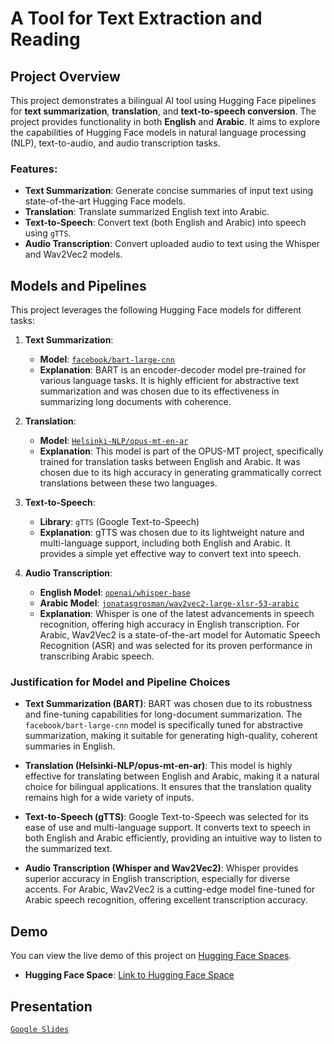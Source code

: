 # A Tool for Text Extraction and Reading

## Project Overview

This project demonstrates a bilingual AI tool using Hugging Face pipelines for **text summarization**, **translation**, and **text-to-speech conversion**. The project provides functionality in both **English** and **Arabic**. It aims to explore the capabilities of Hugging Face models in natural language processing (NLP), text-to-audio, and audio transcription tasks.

### Features:
- **Text Summarization**: Generate concise summaries of input text using state-of-the-art Hugging Face models.
- **Translation**: Translate summarized English text into Arabic.
- **Text-to-Speech**: Convert text (both English and Arabic) into speech using `gTTS`.
- **Audio Transcription**: Convert uploaded audio to text using the Whisper and Wav2Vec2 models.
  
## Models and Pipelines

This project leverages the following Hugging Face models for different tasks:

1. **Text Summarization**:
   - **Model**: [`facebook/bart-large-cnn`](https://huggingface.co/facebook/bart-large-cnn)
   - **Explanation**: BART is an encoder-decoder model pre-trained for various language tasks. It is highly efficient for abstractive text summarization and was chosen due to its effectiveness in summarizing long documents with coherence.
   
2. **Translation**:
   - **Model**: [`Helsinki-NLP/opus-mt-en-ar`](https://huggingface.co/Helsinki-NLP/opus-mt-en-ar)
   - **Explanation**: This model is part of the OPUS-MT project, specifically trained for translation tasks between English and Arabic. It was chosen due to its high accuracy in generating grammatically correct translations between these two languages.

3. **Text-to-Speech**:
   - **Library**: `gTTS` (Google Text-to-Speech)
   - **Explanation**: gTTS was chosen due to its lightweight nature and multi-language support, including both English and Arabic. It provides a simple yet effective way to convert text into speech.

4. **Audio Transcription**:
   - **English Model**: [`openai/whisper-base`](https://huggingface.co/openai/whisper-base)
   - **Arabic Model**: [`jonatasgrosman/wav2vec2-large-xlsr-53-arabic`](https://huggingface.co/jonatasgrosman/wav2vec2-large-xlsr-53-arabic)
   - **Explanation**: Whisper is one of the latest advancements in speech recognition, offering high accuracy in English transcription. For Arabic, Wav2Vec2 is a state-of-the-art model for Automatic Speech Recognition (ASR) and was selected for its proven performance in transcribing Arabic speech.

### Justification for Model and Pipeline Choices

- **Text Summarization (BART)**: BART was chosen due to its robustness and fine-tuning capabilities for long-document summarization. The `facebook/bart-large-cnn` model is specifically tuned for abstractive summarization, making it suitable for generating high-quality, coherent summaries in English.
  
- **Translation (Helsinki-NLP/opus-mt-en-ar)**: This model is highly effective for translating between English and Arabic, making it a natural choice for bilingual applications. It ensures that the translation quality remains high for a wide variety of inputs.

- **Text-to-Speech (gTTS)**: Google Text-to-Speech was selected for its ease of use and multi-language support. It converts text to speech in both English and Arabic efficiently, providing an intuitive way to listen to the summarized text.

- **Audio Transcription (Whisper and Wav2Vec2)**: Whisper provides superior accuracy in English transcription, especially for diverse accents. For Arabic, Wav2Vec2 is a cutting-edge model fine-tuned for Arabic speech recognition, offering excellent transcription accuracy.

## Demo

You can view the live demo of this project on [Hugging Face Spaces](#).
- **Hugging Face Space**: [Link to Hugging Face Space](https://huggingface.co/spaces/Almahfouz/A_Tool_for_Text_Extraction_and_Reading)

## Presentation

[`Google Slides`](https://docs.google.com/presentation/d/1csnTqCqBjsmVmruqe7W-cSrLqkad8YsOxaVWsxYRYzQ/edit#slide=id.g3071364de31_1_24)
